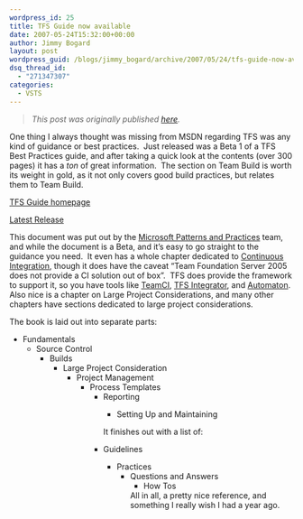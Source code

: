 ```yaml
---
wordpress_id: 25
title: TFS Guide now available
date: 2007-05-24T15:32:00+00:00
author: Jimmy Bogard
layout: post
wordpress_guid: /blogs/jimmy_bogard/archive/2007/05/24/tfs-guide-now-available.aspx
dsq_thread_id:
  - "271347307"
categories:
  - VSTS
---
```

> _This post was originally published [here](http://grabbagoft.blogspot.com/2007/06/tfs-guide-now-available.html)._

One thing I always thought was missing from MSDN regarding TFS was any kind of guidance or best practices.&nbsp; Just released was a Beta 1 of a TFS Best Practices guide, and after taking a quick look at the contents (over 300 pages) it has&nbsp;a _ton_ of great information.&nbsp; The section on Team Build is worth its weight in gold, as it not only covers good build practices, but relates them to Team Build.

[TFS Guide homepage](http://www.codeplex.com/TFSGuide)

[Latest Release](http://www.codeplex.com/TFSGuide/Release/ProjectReleases.aspx?ReleaseId=4442)

This document was put out by the [Microsoft Patterns and Practices](http://msdn2.microsoft.com/en-us/practices/default.aspx) team, and while the document is a Beta, and it&#8217;s easy to go straight to the guidance you need.&nbsp; It even has a whole chapter dedicated to [Continuous Integration](http://www.martinfowler.com/articles/continuousIntegration.html), though it does have the caveat&nbsp;&#8220;Team Foundation Server 2005 does not provide a CI solution out of box&#8221;.&nbsp; TFS does provide the framework to support it, so you have tools like [TeamCI](http://teamsystemrocks.com/files/12/tools/entry1018.aspx), [TFS Integrator](http://notgartner.wordpress.com/2006/09/18/getting-started-with-tfs-integrator/), and [Automaton](http://www.codeplex.com/automation).&nbsp; Also&nbsp;nice&nbsp;is&nbsp;a chapter on Large Project Considerations, and many other chapters have sections dedicated to large project considerations.

The book is laid out into separate parts:

  * Fundamentals 
      * Source Control 
          * Builds 
              * Large Project Consideration 
                  * Project Management 
                      * Process Templates 
                          * Reporting 
                              * Setting Up and Maintaining</ul> 
                            It finishes out with a list of:
                            
                              * Guidelines 
                                  * Practices 
                                      * Questions and Answers 
                                          * How Tos</ul> 
                                        All in all, a pretty nice reference, and something I really wish I had a year ago.